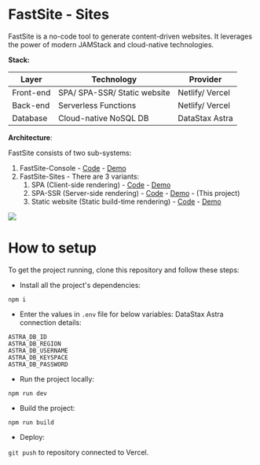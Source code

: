 # FastSite - Sites
FastSite is a no-code tool to generate content-driven websites. It leverages the power of modern JAMStack and cloud-native technologies. 

**Stack:** 

| Layer     | Technology                   | Provider        |
| --------- | ---------------------------- | --------------- |
| Front-end | SPA/ SPA-SSR/ Static website | Netlify/ Vercel |
| Back-end  | Serverless Functions         | Netlify/ Vercel |
| Database  | Cloud-native NoSQL DB        | DataStax Astra  |

**Architecture**: 

FastSite consists of two sub-systems: 

1. FastSite-Console - [Code](https://github.com/mtalwadiya/fastsite-console) - [Demo](https://fastsite-console.netlify.app/) 
2. FastSite-Sites - There are 3 variants: 
   1. SPA (Client-side rendering)  - [Code](https://github.com/mtalwadiya/fastsite-sites) - [Demo](https://fastsite-sites.netlify.app/books)  
   2. SPA-SSR (Server-side rendering) - [Code](https://github.com/mtalwadiya/fastsite-sites-ssr/tree/master) - [Demo](https://fastsite-sites.vercel.app/)  -  (This project) 
   3. Static website (Static build-time rendering) - [Code](https://github.com/mtalwadiya/fastsite-sites-ssr/tree/static) - [Demo](https://fastsite-sites-5pn643pvq.vercel.app/)  

![](https://drive.google.com/uc?id=1UgJPvB2SD_6jbL8sOUFoasRvfhv0sNuI) 


# How to setup 

To get the project running, clone this repository and follow these steps:

- Install all the project's dependencies:
```
npm i
```

- Enter the values in `.env` file for below variables: 
DataStax Astra connection details: 
```
ASTRA_DB_ID
ASTRA_DB_REGION
ASTRA_DB_USERNAME
ASTRA_DB_KEYSPACE
ASTRA_DB_PASSWORD
```

- Run the project locally:
```
npm run dev 
```

- Build the project: 
```
npm run build
```

- Deploy: 

`git push` to repository connected to Vercel. 
